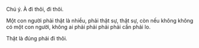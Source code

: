 Chú ý. À đi thôi, đi thôi.

Một con người phải thật là nhiều, phải thật sự, thật sự, còn nếu không không có một con người, không ai phải phải phải phải cần phải lo.

Thật là đúng phải đi thôi.
